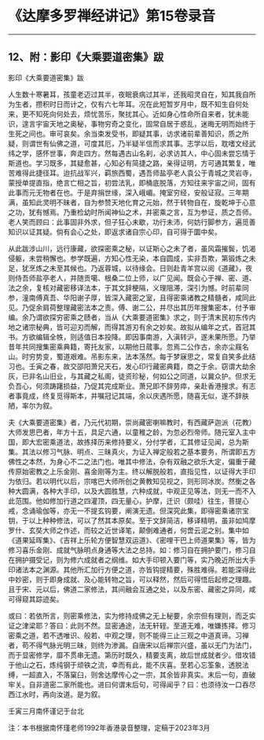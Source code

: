 # 《达摩多罗禅经讲记》第15卷录音

------

## 12、附：影印《大乘要道密集》跋

影印《大乘要道密集》跋

人生数十寒暑耳，孩童老迈过其半，夜眠衰病过其半，还我昭灵自在，知其我自所为生者，攒积时日而计之，仅有六七年耳。况在此短暂岁月中，既不知生自何处来，更不知死向何处去，烦忧苦乐，聚扰其心。近如身心性命所自来者，犹未能识，遑言宇宙天地之奥秘，事物穷奇之变化，固常自居于惑乱，迷晦无明而始终于生死之间也。审可哀矣。余当束发受书，即疑其事，访求诸前辈善知识，质之所疑，则谓世有仙佛之道，可度其厄，乃半疑半信而求其事。志学以后，耽嗜文经武纬之学，感怀世事，奔走四方。然每遇古山名刹，必求访其人，中心固未尝忘情于斯道也。学习既多，其疑愈甚，心知必有简捷之路，亲得证明，方可通其繁复，唯苦难得此捷径耳。迨抗战军兴，羁旅西蜀，遇吾师盐亭老人袁公于青城之灵岩寺，蒙授单提直指，绝言亡相之旨，初尝法乳，即桶底脱落，方知往来宇宙之间，固有此事而元无物者在也。于是弃捐世缘，深入峨嵋。掩室穷经，安般证寂。三年期满，虽知此灵明不昧者，自为参赞天地化育之元始，然于转物自在，旋乾坤于心意之功，犹有憾焉。乃重检幼时所闻神仙之术，并密乘之言，互为参证，质之吾师。老人笑而顾曰：此事固非外求，但子狂心未歇，功行未沛，何妨行脚参方，遍觅善知识以证其疑。倘有会心之处，即返求诸自宗心印，自可得于圜中矣。

从此跋涉山川，远行康藏，欲探密乘之秘，以证斯心之未了者，虽风霜摧鬓，饥渴侵躯，未尝稍懈也。参学既遍，方知心性无染，本自圆成，实非吾欺，第锻炼之未足，犹烹炼之未至其候也。乃返蓉城，以待缘会。日则赴青羊宫以阅《道藏》，夜则侍吾师盐亭老人，并随贡噶、根桑二位上师，以广见闻。既会心于禅、密、道、法之余，复核对藏密移译法本，于其文辞梗隔，义理阻滞，深引为憾。时前辈同参，潼南傅真吾、华阳谢子厚，皆深入藏密之室，且得密乘诸教之精髓者，咸同此见。乃促余肩荷整理藏密法本之责。傅、谢二公，并尽出其历年搜集密本，付予审编。余乃谓欲探穷密乘之赜者，当从《大乘要道密集》求之，则于清末民初东传内地之诸宗秘典，皆可迎刃而解，而得其游刃有余之妙矣。故拟从编年之式，首冠其书。方欲编辑全帙，则适值日本投降。即因事南游，入滇转沪，遂未果所愿。乃举昔年共同搜集密乘典籍，寄托友家，以期他日蒇事。忽焉二公作古，余亦尘屐名山。时穷势变，蜀道艰难。吊影东来，法本荡然。每于梦寐思之，常复自笑多此结习也。壬寅之春，故交邵阳萧兄天石，发心印行藏密典籍，商之于余。窃谓大劫余灰，已非名山旧业，与其藏之私阁，徒资珍秘，何如公之同道，以冀众护。但求无负吾心，何须踌躇损益，乃促其完成斯业。萧兄即不辞劳瘁，亲赴香港搜求。有志者事竟成，终复觅得斯本，并嘱冠记其端，余以庆遇所愿，随喜无似，遂不辞肤陋，率尔为叙。

夫《大乘要道密集》者，乃元代初期，崇尚藏密喇嘛教时，有西藏萨迦派（花教）大师发思巴者，年方十五，具足六通，以童稚之龄，为忽必烈帝师。随元室入主中国，即大宏密乘道法，故拣择历来修持要义，分付学者，汇其修证见闻，总为斯集。其法以修习气脉、明点、三昧真火，为证入禅定般若之基本要务，所谓即五方佛性之本然，为身心不二之法门也。唯其中修法，杂有双融之欲乐大定，偏重于藏传原始密教之上乐金刚、喜金刚等为主。终以解脱般若，直指见性，以证得大手印为依归。若以明代以后，宗喀巴大师所创之黄教知见视之，则形同冰炭。然衡之各种大圆满，各种大手印，以及大圆胜慧，六种成就，中观正见等法，则无一而不入此范围。他如修加行道之四灌顶，四无量心，护摩，迁识（颇哇）往生，菩提心戒，念诵瑜伽等，亦无一不提玄钩要，阐演无遗。但深究此集，即得密乘诸宗宝钥，于以上种种修法，可以了然其本原矣。至于文辞简洁，移译精明，虽非如鸠摩罗什、玄奘大师之作述，而较之近世译笔，颠倒难通者，何啻云泥之别。集中如《道果延晖集》、《吉祥上乐轮方便智慧双运道》、《密哩干巴上师道果集》等，皆为修习喜乐金刚、成就气脉明点身通等大法之总持。如：修习自在拥护要门，修习自在拥护摄受记，则为修六成就者之纲维。如大手印顿入要门等，实乃晚近所出大手印诸法本之渊源。其他所汇加行方便之道，亦皆钩提精要，殊胜难得。若能深得此中妙密，则于即身成就、及心能转物之旨，可以释然，然后可得悟后起修之理趣。且于宋、元以后，佛道二家修法，其间融会互通之处，以及东密、藏密之异同，咸可得窥其踪迹矣。

或曰：若依所言，则密乘修法，实为修持成佛之无上秘要，余宗但有理则，而乏实证之津梁耶？答曰：此则不然。显密通途，法无轩轾。至道无难，唯嫌拣择。修习密乘之道，若不透唯识、般若、中观之理，则不能得三止三观之中道真谛。习禅者，苟不得气脉光明三昧，则终为渗漏。自唐宋以后禅宗兴盛，虽以无门为法门，而于显密修学，靡不贯串无遗。第历时既久，精要支离，故后世成就者少。借攻错于他山之石，炼纯钢于顽铁之流，幸而有此，能不庆喜。至若心忘筌象，透脱法缚，一超直入，不落窠臼，则舍达摩传心之一宗，其余皆非真实。末后一句，直破牢关。自非道密二家所能也。进曰何谓末后句，可得闻乎？曰：也须待汝一口吞尽西江水时，再向汝道。是为叙。

壬寅三月南怀谨记于台北

注：本书根据南怀瑾老师1992年香港录音整理，定稿于2023年3月

